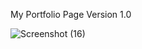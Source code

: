 My Portfolio Page Version 1.0

![Screenshot (16)](https://user-images.githubusercontent.com/78257029/110261168-20a11800-7f7d-11eb-9e0c-c2217a64d5d0.png)
